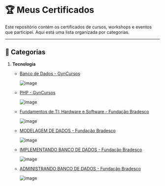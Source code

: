 # 🏆 Meus Certificados

Este repositório contém os certificados de cursos, workshops e eventos que participei. Aqui está uma lista organizada por categorias.

---

## 📂 Categorias

1. **Tecnologia**
   - [Banco de Dados - GynCursos](https://gyncursos.com.br/wp-content/uploads/2024/10/20649_736734.pdf)
     
     ![image](https://github.com/user-attachments/assets/e044eb1d-cbb5-4611-90fc-efe8ddb4a886)


   - [PHP - GynCursos](https://gyncursos.com.br/wp-content/uploads/2024/10/11704_736734.pdf)
     
     ![image](https://github.com/user-attachments/assets/54b0424d-d0a3-494f-a0b1-a941b0cc0420)


   - [Fundamentos de TI: Hardware e Software - Fundação Bradesco](https://lms.ev.org.br/mpls/Web/Lms/Student/PrintCertificateDownload.ashx?uid=11396751&p=3RkhzQxP%252fsMnAOKfX76JBNEHQZckF6Ss)

      ![image](https://github.com/user-attachments/assets/1507c400-091d-4824-9734-f5c696101c22)


   - [MODELAGEM DE DADOS - Fundação Bradesco](https://lms.ev.org.br/mpls/Web/Lms/Student/PrintCertificateDownload.ashx?uid=11396751&p=3RkhzQxP%252fsN%252bDvHB6WaQBN53tGVyBEjs)
     
     ![image](https://github.com/user-attachments/assets/c25b7891-0107-4d19-b6c2-4b6bc23da11a)


   - [IMPLEMENTANDO BANCO DE DADOS - Fundação Bradesco](https://lms.ev.org.br/mpls/Web/Lms/Student/PrintCertificateDownload.ashx?uid=11396751&p=3RkhzQxP%252fsOvZ9Fd%252fw0rGP%252bOsmV9dbfr)
     
     ![image](https://github.com/user-attachments/assets/430caf2a-1db4-42f5-94e8-2aac7358702f)


   - [ADMINISTRANDO BANCO DE DADOS - Fundação Bradesco](https://lms.ev.org.br/mpls/Web/Lms/Student/PrintCertificateDownload.ashx?uid=11396751&p=3RkhzQxP%252fsMZq%252bCjw14U8yOzvJWfxk%252bJ)
     
     ![image](https://github.com/user-attachments/assets/750aec5a-a7ea-4243-ada1-09b179f6dd54)



